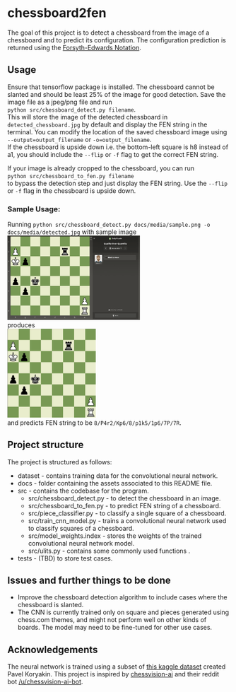 # chessboard2fen
The goal of this project is to detect a chessboard from the image of a chessboard and to predict its configuration. The configuration prediction is returned using the [Forsyth-Edwards Notation](https://en.wikipedia.org/wiki/Forsyth%E2%80%93Edwards_Notation). 


## Usage 
Ensure that tensorflow package is installed. The chessboard cannot be slanted and should be least 25% of the image for good detection. Save the image file as a jpeg/png file and run  
`python src/chessboard_detect.py filename`.  
This will store the image of the detected chessboard in `detected_chessboard.jpg` by default and display the FEN string in the terminal. You can modify the location of the saved chessboard image using `--output=output_filename` or `-o=output_filename`.  
If the chessboard is upside down i.e. the bottom-left square is h8 instead of a1, you should include the `--flip` or `-f` flag to get the correct FEN string.  

If your image is already cropped to the chessboard, you can run  
`python src/chessboard_to_fen.py filename`  
to bypass the detection step and just display the FEN string. Use the `--flip` or `-f` flag in the chessboard is upside down.

### Sample Usage: 
Running `python src/chessboard_detect.py docs/media/sample.png -o docs/media/detected.jpg`
with sample image  
<img src="docs/media/sample.png" alt="sample" width="300"/>  
produces  
<img src="docs/media/detected.jpg" alt="Detected Chessboard" width="200"/>  
and predicts FEN string to be `8/P4r2/Kp6/8/p1k5/1p6/7P/7R`.


## Project structure
The project is structured as follows:  

* dataset - contains training data for the convolutional neural network.  
* docs - folder containing the assets associated to this README file.  
* src - contains the codebase for the program.  
    - src/chessboard_detect.py - to detect the chessboard in an image.  
    - src/chessboard_to_fen.py - to predict FEN string of a chessboard.  
    - src/piece_classifier.py - to classify a single square of a chessboard.  
    - src/train_cnn_model.py -  trains a convolutional neural network used to classify squares of a chessboard.   
    - src/model_weights.index - stores the weights of the trained convolutional neural network model.  
    - src/ulits.py - contains some commonly used functions .  
* tests - (TBD) to store test cases.  


## Issues and further things to be done
* Improve the chessboard detection algorithm to include cases where the chessboard is slanted. 
* The CNN is currently trained only on square and pieces generated using chess.com themes, and might not perform well on other kinds of boards. The model may need to be fine-tuned for other use cases. 

## Acknowledgements
The neural network is trained using a subset of [this kaggle dataset](https://www.kaggle.com/datasets/koryakinp/chess-positions) created Pavel Koryakin.
This project is inspired by [chessvision-ai](https://chessvision.ai/) and their reddit bot [/u/chessvision-ai-bot](https://reddit.com/u/chessvision-ai-bot). 

